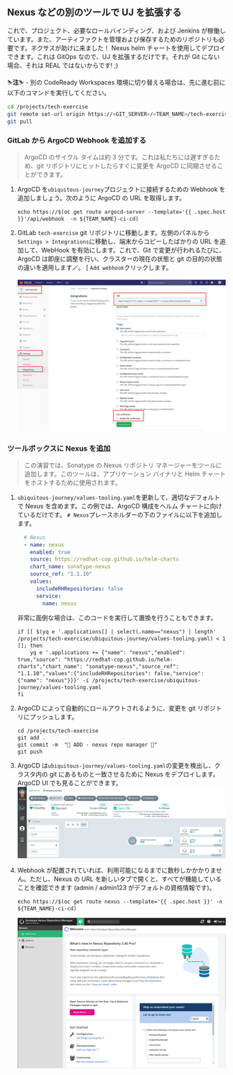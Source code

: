 ## Nexus などの別のツールで UJ を拡張する

これで、プロジェクト、必要なロールバインディング、および Jenkins が稼働しています。また、アーティファクトを管理および保存するためのリポジトリも必要です。ネクサスが助けに来ました！ Nexus helm チャートを使用してデプロイできます。これは GitOps なので、UJ を拡張するだけです。それが Git にない場合、それは REAL ではないからです! ;)

<p class="warn">⛷️<b>注</b>⛷️ - 別の CodeReady Workspaces 環境に切り替える場合は、先に進む前に以下のコマンドを実行してください。</p>

```bash
cd /projects/tech-exercise
git remote set-url origin https://<GIT_SERVER>/<TEAM_NAME>/tech-exercise.git
git pull
```

### GitLab から ArgoCD Webhook を追加する

> ArgoCD のサイクル タイムは約 3 分です。これは私たちには遅すぎるため、git リポジトリにヒットしたらすぐに変更を ArgoCD に同期させることができます。

1. ArgoCD を`ubiquitous-journey`プロジェクトに接続するための Webhook を追加しましょう。次のように ArgoCD の URL を取得します。

    ```bash#test
    echo https://$(oc get route argocd-server --template='{{ .spec.host }}'/api/webhook  -n ${TEAM_NAME}-ci-cd)
    ```

2. GitLab `tech-exercise` git リポジトリに移動します。左側のパネルから`Settings > Integrations`に移動し、端末からコピーしたばかりの URL を追加して、WebHook を有効にします。これで、Git で変更が行われるたびに、ArgoCD は即座に調整を行い、クラスターの現在の状態と git の目的の状態の違いを適用します🪄。 [ `Add webhook`クリックします。

    ![gitlab-argocd-webhook](images/gitlab-argocd-webhook.png)

### ツールボックスに Nexus を追加

> この演習では、Sonatype の Nexus リポジトリ マネージャーをツールに追加します。このツールは、アプリケーション バイナリと Helm チャートをホストするために使用されます。

1. `ubiquitous-journey/values-tooling.yaml`を更新して、適切なデフォルトで Nexus を含めます。この例では、ArgoCD 構成をヘルム チャートに向けているだけです。 `# Nexus`プレースホルダーの下のファイルに以下を追加します。

    ```yaml
      # Nexus
      - name: nexus
        enabled: true
        source: https://redhat-cop.github.io/helm-charts
        chart_name: sonatype-nexus
        source_ref: "1.1.10"
        values:
          includeRHRepositories: false
          service:
            name: nexus
    ```

    非常に面倒な場合は、このコードを実行して置換を行うこともできます。

    ```bash#test
    if [[ $(yq e '.applications[] | select(.name=="nexus") | length' /projects/tech-exercise/ubiquitous-journey/values-tooling.yaml) < 1 ]]; then
        yq e '.applications += {"name": "nexus","enabled": true,"source": "https://redhat-cop.github.io/helm-charts","chart_name": "sonatype-nexus","source_ref": "1.1.10","values":{"includeRHRepositories": false,"service": {"name": "nexus"}}}' -i /projects/tech-exercise/ubiquitous-journey/values-tooling.yaml
    fi
    ```

2. ArgoCD によって自動的にロールアウトされるように、変更を git リポジトリにプッシュします。

    ```bash#test
    cd /projects/tech-exercise
    git add .
    git commit -m  "🦘 ADD - nexus repo manager 🦘"
    git push
    ```

3. ArgoCD は`ubiquitous-journey/values-tooling.yaml`の変更を検出し、クラスタ内の git にあるものと一致させるために Nexus をデプロイします。 ArgoCD UI でも見ることができます。![argocd-nexus](images/argocd-nexus.png)

4. Webhook が配置されていれば、利用可能になるまでに数秒しかかかりません。ただし、Nexus の URL を新しいタブで開くと、すべてが機能していることを確認できます (admin / admin123 がデフォルトの資格情報です)。

    ```bash#test
    echo https://$(oc get route nexus --template='{{ .spec.host }}' -n ${TEAM_NAME}-ci-cd)
    ```

    ![ネクサス](images/nexus.png)
